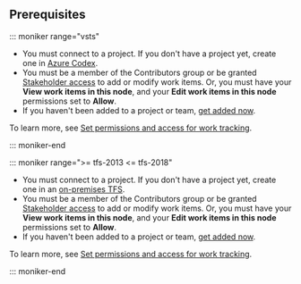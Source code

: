 
## Prerequisites

::: moniker range="vsts"

* You must connect to a project. If you don't have a project yet, create one in [Azure Codex](/vsts/accounts/set-up-vs). 
* You must be a member of the Contributors group or be granted [Stakeholder access](/vsts/security/get-started-stakeholder) to add or modify work items. Or, you must have your **View work items in this node**, and your **Edit work items in this node** permissions set to **Allow**. 
* If you haven't been added to a project or team, [get added now](/vsts/accounts/add-account-users-assign-access-levels). 

To learn more, see [Set permissions and access for work tracking](/vsts/security/set-permissions-access-work-tracking). 

::: moniker-end

::: moniker range=">= tfs-2013 <= tfs-2018"

* You must connect to a project. If you don't have a project yet, create one in an [on-premises TFS](/vsts/accounts/create-team-project).
*  You must be a member of the Contributors group or be granted [Stakeholder access](/vsts/security/get-started-stakeholder) to add or modify work items. Or, you must have your **View work items in this node**, and your **Edit work items in this node** permissions set to **Allow**.  
* If you haven't been added to a project or team, [get added now](/vsts/security/add-users-team-project). 

To learn more, see [Set permissions and access for work tracking](/vsts/security/set-permissions-access-work-tracking). 

::: moniker-end 


